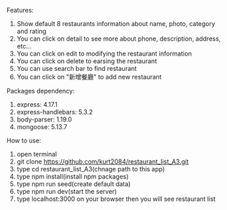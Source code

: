 Features:
1. Show default 8 restaurants information about name, photo, category and rating
2. You can click on detail to see more about phone, description, address, etc...
3. You can click on edit to modifying the restaurant information
4. You can click on delete to earsing the restaurant
5. You can use search bar to find restaurant
6. You can click on "新增餐廳" to add new restaurant

Packages dependency:
1. express: 4.17.1
2. express-handlebars: 5.3.2
3. body-parser: 1.19.0
4. mongoose: 5.13.7

How to use:
1. open terminal
2. git clone https://github.com/kurt2084/restaurant_list_A3.git
3. type cd restaurant_list_A3(chnage path to this app)
4. type npm install(install npm packages)
5. type npm run seed(create default data)  
6. type npm run dev(start the server)
7. type localhost:3000 on your browser then you will see restaurant list
